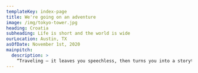 ```yaml
---
templateKey: index-page
title: We're going on an adventure
image: /img/tokyo-tower.jpg
heading: Croatia
subheading: Life is short and the world is wide
ourLocation: Austin, TX
asOfDate: November 1st, 2020
mainpitch:
  description: >
    “Traveling – it leaves you speechless, then turns you into a storyteller.” – Ibn Battuta
---
```

